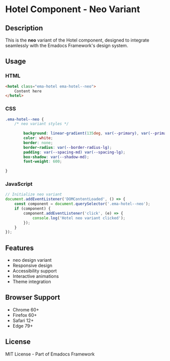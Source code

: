 # Hotel Component - Neo Variant

## Description
This is the **neo** variant of the Hotel component, designed to integrate seamlessly with the Emadocs Framework's design system.

## Usage

### HTML
```html
<hotel class="ema-hotel ema-hotel--neo">
    Content here
</hotel>
```

### CSS
```css
.ema-hotel--neo {
    /* neo variant styles */
    
        background: linear-gradient(135deg, var(--primary), var(--primary-dark));
        color: white;
        border: none;
        border-radius: var(--border-radius-lg);
        padding: var(--spacing-md) var(--spacing-lg);
        box-shadow: var(--shadow-md);
        font-weight: 600;
    
}
```

### JavaScript
```javascript
// Initialize neo variant
document.addEventListener('DOMContentLoaded', () => {
    const component = document.querySelector('.ema-hotel--neo');
    if (component) {
        component.addEventListener('click', (e) => {
            console.log('Hotel neo variant clicked');
        });
    }
});
```

## Features
- neo design variant
- Responsive design
- Accessibility support
- Interactive animations
- Theme integration

## Browser Support
- Chrome 60+
- Firefox 60+
- Safari 12+
- Edge 79+

## License
MIT License - Part of Emadocs Framework
